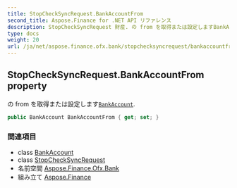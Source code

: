 ```yaml
---
title: StopCheckSyncRequest.BankAccountFrom
second_title: Aspose.Finance for .NET API リファレンス
description: StopCheckSyncRequest 財産. の from を取得または設定しますBankAccount.
type: docs
weight: 20
url: /ja/net/aspose.finance.ofx.bank/stopchecksyncrequest/bankaccountfrom/
---
```

## StopCheckSyncRequest.BankAccountFrom property

の from を取得または設定します[`BankAccount`](../../../aspose.finance.ofx/bankaccount/).

```csharp
public BankAccount BankAccountFrom { get; set; }
```

### 関連項目

* class [BankAccount](../../../aspose.finance.ofx/bankaccount/)
* class [StopCheckSyncRequest](../)
* 名前空間 [Aspose.Finance.Ofx.Bank](../../stopchecksyncrequest/)
* 組み立て [Aspose.Finance](../../../)


